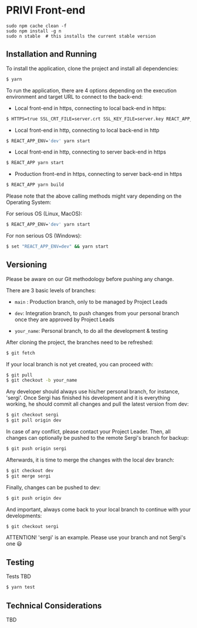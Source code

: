 

# PRIVI Front-end
```
sudo npm cache clean -f
sudo npm install -g n
sudo n stable  # this installs the current stable version

```
## Installation and Running

To install the application, clone the project and install all dependencies:

```sh
$ yarn
```

To run the application, there are 4 options depending on the execution environment and target URL to connect to the back-end:

* Local front-end in https, connecting to local back-end in https:

```sh
$ HTTPS=true SSL_CRT_FILE=server.crt SSL_KEY_FILE=server.key REACT_APP_ENV='dev_ssl' yarn start
```
* Local front-end in http, connecting to local back-end in http

```sh
$ REACT_APP_ENV='dev' yarn start
```

* Local front-end in http, connecting to server back-end in https

```sh
$ REACT_APP yarn start
```

* Production front-end in https, connecting to server back-end in https

```sh
$ REACT_APP yarn build
```

Please note that the above calling methods might vary depending on the Operating System:

For serious OS (Linux, MacOS):

```sh
$ REACT_APP_ENV='dev' yarn start
```

For non serious OS (Windows):

```sh
$ set "REACT_APP_ENV=dev" && yarn start
```

## Versioning

Please be aware on our Git methodology before pushing any change.

There are 3 basic levels of branches:

* `main` : Production branch, only to be managed by Project Leads

* `dev`: Integration branch, to push changes from your personal branch once they are approved by Project Leads

* `your_name`: Personal branch, to do all the development & testing

After cloning the project, the branches need to be refreshed:

```sh
$ git fetch
```

If your local branch is not yet created, you can proceed with:

```sh
$ git pull
$ git checkout -b your_name
```

Any developer should always use his/her personal branch, for instance, 'sergi'. Once Sergi has finished his development and it is everything working, he should commit all changes and pull the latest version from dev:

```sh
$ git checkout sergi
$ git pull origin dev
```

In case of any conflict, please contact your Project Leader. Then, all changes can optionally be pushed to the remote Sergi's branch for backup:

```sh
$ git push origin sergi
```

Afterwards, it is time to merge the changes with the local dev branch:

```sh
$ git checkout dev
$ git merge sergi
```

Finally, changes can be pushed to dev:

```sh
$ git push origin dev
```

And important, always come back to your local branch to continue with your developments:

```sh
$ git checkout sergi
```

ATTENTION! 'sergi' is an example. Please use your branch and not Sergi's one 😃

## Testing

Tests TBD

```sh
$ yarn test
```

## Technical Considerations

TBD
